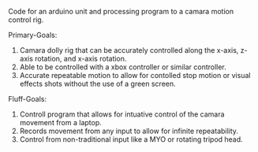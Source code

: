 Code for an arduino unit and processing program to a camara motion control rig. 

Primary-Goals:

1. Camara dolly rig that can be accurately controlled along the x-axis, z-axis rotation, and x-axis rotation.
2. Able to be controlled with a xbox controller or similar controller.
3. Accurate repeatable motion to allow for contolled stop motion or visual effects shots without the use of a green screen.

Fluff-Goals:

1. Controll program that allows for intuative control of the camara movement from a laptop. 
2. Records movement from any input to allow for infinite repeatability.
3. Control from non-traditional input like a MYO or rotating tripod head.

